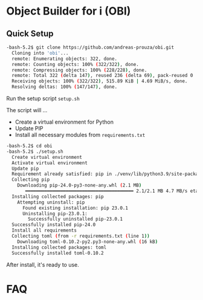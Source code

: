 # Object Builder for i (OBI)

## Quick Setup

```sh
-bash-5.2$ git clone https://github.com/andreas-prouza/obi.git
  Cloning into 'obi'...
  remote: Enumerating objects: 322, done.
  remote: Counting objects: 100% (322/322), done.
  remote: Compressing objects: 100% (228/228), done.
  remote: Total 322 (delta 147), reused 236 (delta 69), pack-reused 0
  Receiving objects: 100% (322/322), 515.89 KiB | 4.69 MiB/s, done.
  Resolving deltas: 100% (147/147), done.
```

Run the setup script ```setup.sh```

The script will ...

* Create a virtual environment for Python
* Update PIP
* Install all necessary modules from ```requirements.txt```

```sh
-bash-5.2$ cd obi
-bash-5.2$ ./setup.sh
  Create virtual environment
  Activate virtual environment
  Update pip
  Requirement already satisfied: pip in ./venv/lib/python3.9/site-packages (23.0.1)
  Collecting pip
    Downloading pip-24.0-py3-none-any.whl (2.1 MB)
       ━━━━━━━━━━━━━━━━━━━━━━━━━━━━━━━━━━━━━━━━ 2.1/2.1 MB 4.7 MB/s eta 0:00:00
  Installing collected packages: pip
    Attempting uninstall: pip
      Found existing installation: pip 23.0.1
      Uninstalling pip-23.0.1:
        Successfully uninstalled pip-23.0.1
  Successfully installed pip-24.0
  Install all requirements
  Collecting toml (from -r requirements.txt (line 1))
    Downloading toml-0.10.2-py2.py3-none-any.whl (16 kB)
  Installing collected packages: toml
  Successfully installed toml-0.10.2
```

After install, it's ready to use.

# FAQ
